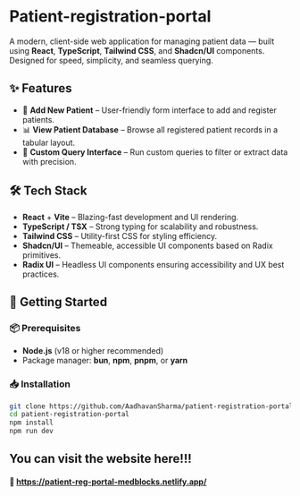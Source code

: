 # Patient-registration-portal
A modern, client-side web application for managing patient data — built using **React**, **TypeScript**, **Tailwind CSS**, and **Shadcn/UI** components. Designed for speed, simplicity, and seamless querying.


## ✨ Features

- 🧾 **Add New Patient** – User-friendly form interface to add and register patients.
- 📊 **View Patient Database** – Browse all registered patient records in a tabular layout.
- 🧠 **Custom Query Interface** – Run custom queries to filter or extract data with precision.

## 🛠 Tech Stack

- **React** + **Vite** – Blazing-fast development and UI rendering.
- **TypeScript / TSX** – Strong typing for scalability and robustness.
- **Tailwind CSS** – Utility-first CSS for styling efficiency.
- **Shadcn/UI** – Themeable, accessible UI components based on Radix primitives.
- **Radix UI** – Headless UI components ensuring accessibility and UX best practices.

## 🚀 Getting Started

### 📦 Prerequisites

- **Node.js** (v18 or higher recommended)
- Package manager: **bun**, **npm**, **pnpm**, or **yarn**

### 📥 Installation

```bash
git clone https://github.com/AadhavanSharma/patient-registration-portal.git
cd patient-registration-portal
npm install
npm run dev
```
## You can visit the website here!!!  
#### 🔗 https://patient-reg-portal-medblocks.netlify.app/
